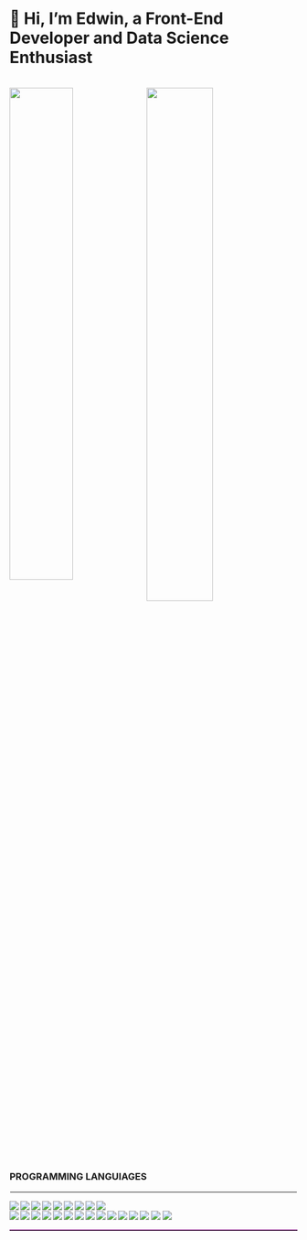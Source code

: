 # 👋 Hi, I’m Edwin, a Front-End Developer and Data Science Enthusiast

<br>
<img align='left' width='47%' src='https://github-readme-stats.vercel.app/api?username=Edwin574&show_icons=true&theme=highcontrast'/>

<img width='48%' src='https://github-readme-stats.vercel.app/api/top-langs/?username=Edwin574&langs_count=8&layout=compact&theme=highcontrast'/>
<br>




### PROGRAMMING LANGUIAGES
<hr style="border: 1px solid white;">
<img align="left" src="https://img.shields.io/badge/html5-%23E34F26.svg?style=for-the-badge&logo=html5&logoColor=white">
<img align="left" src="https://img.shields.io/badge/css3-%231572B6.svg?style=for-the-badge&logo=css3&logoColor=white"/>
<img align="left" src="https://img.shields.io/badge/javascript-%23323330.svg?style=for-the-badge&logo=javascript&logoColor=%23F7DF1E">

<img align="left" src="https://img.shields.io/badge/python-3670A0?style=for-the-badge&logo=python&logoColor=ffdd54"/>

<img align="left" src="https://img.shields.io/badge/typescript-%23007ACC.svg?style=for-the-badge&logo=typescript&logoColor=white"/>

<img align="left" src="https://img.shields.io/badge/git-%23F05033.svg?style=for-the-badge&logo=git&logoColor=white"/>
<img align="left" src="https://img.shields.io/badge/mysql-%2300f.svg?style=for-the-badge&logo=mysql&logoColor=white"/>
<img align="left" src="https://img.shields.io/badge/github-%23121011.svg?style=for-the-badge&logo=github&logoColor=white"/>
<img align="left" src="https://img.shields.io/badge/postgres-%23316192.svg?style=for-the-badge&logo=postgresql&logoColor=white"/>
<br>
<img  src="https://img.shields.io/badge/figma-%23F24E1E.svg?style=for-the-badge&logo=figma&logoColor=white"/>
<img align="left" src="https://img.shields.io/badge/Microsoft_Learn-258ffa?style=for-the-badge&logo=microsoft&logoColor=white"/>
<img align="left" src="https://img.shields.io/badge/Anaconda-%2344A833.svg?style=for-the-badge&logo=anaconda&logoColor=white"/>
<img align="left" src="https://img.shields.io/badge/bootstrap-%238511FA.svg?style=for-the-badge&logo=bootstrap&logoColor=white"/>
<img align="left" src="https://img.shields.io/badge/django-%23092E20.svg?style=for-the-badge&logo=django&logoColor=white"/>
<img align="left" src="https://img.shields.io/badge/DJANGO-REST-ff1709?style=for-the-badge&logo=django&logoColor=white&color=ff1709&labelColor=gray"/>
<img align="left" src="https://img.shields.io/badge/flask-%23000.svg?style=for-the-badge&logo=flask&logoColor=white"/>
<img align="left" src="https://img.shields.io/badge/MUI-%230081CB.svg?style=for-the-badge&logo=mui&logoColor=white"/>
<img align="left" src="https://img.shields.io/badge/react-%2320232a.svg?style=for-the-badge&logo=react&logoColor=%2361DAFB"/>

<img src="https://img.shields.io/badge/react_native-%2320232a.svg?style=for-the-badge&logo=react&logoColor=%2361DAFB"/>
<img align="left" src="https://img.shields.io/badge/redux-%23593d88.svg?style=for-the-badge&logo=redux&logoColor=white"/>
<img align="left" src="https://img.shields.io/badge/azure-%230072C6.svg?style=for-the-badge&logo=microsoftazure&logoColor=white"/>
<img align="left" src="https://img.shields.io/badge/github%20pages-121013?style=for-the-badge&logo=github&logoColor=white"/>
<img  align="left" src="https://img.shields.io/badge/jupyter-%23FA0F00.svg?style=for-the-badge&logo=jupyter&logoColor=white"/>
<img  src="https://img.shields.io/badge/Visual%20Studio%20Code-0078d7.svg?style=for-the-badge&logo=visual-studio-code&logoColor=white"/>
<hr style="border-top: 1px solid purple;">
